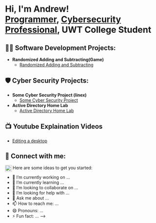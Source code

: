 <h1>Hi, I'm Andrew! <br/><a href="https://github.com/atmcdon">Programmer</a>, <a href="https://www.linkedin.com/in/andrew-mcdonald-it/">Cybersecurity Professional</a>, <a>UWT College Student</a></h1>

<h2>👨‍💻 Software Development Projects:</h2>

- <b>Randomized Adding and Subtracting(Game)</b>
  - [Randomized Adding and Subtracting](https://github.com/atmcdon/ADHL)

<h2>🛡️ Cyber Security Projects:</h2>

- <b>Some Cyber Security Project (linex)</b>
  - [Some Cyber Security Project](https://github.com/atmcdon/ADHL)
- <b>Active Directory Home Lab </b>
  - [Active Directory Home Lab](https://github.com/atmcdon/ActiveDirectoryLab/)



<h2>📺 Youtube Explaination Videos</h2>

- [Editing a desktop](Link-here)


<h2> 🤳 Connect with me:</h2>

[<img align="left" alt="Andrew McDonald | LinkedIn" width="22px" src="https://cdn.jsdelivr.net/npm/simple-icons@v3/icons/linkedin.svg" />][linkedin]

[linkedin]: https://www.linkedin.com/in/andrew-mcdonald-it/



Here are some ideas to get you started:

- 🔭 I’m currently working on ...
- 🌱 I’m currently learning ...
- 👯 I’m looking to collaborate on ...
- 🤔 I’m looking for help with ...
- 💬 Ask me about ...
- 📫 How to reach me: ...
- 😄 Pronouns: ...
- ⚡ Fun fact: ...
-->

